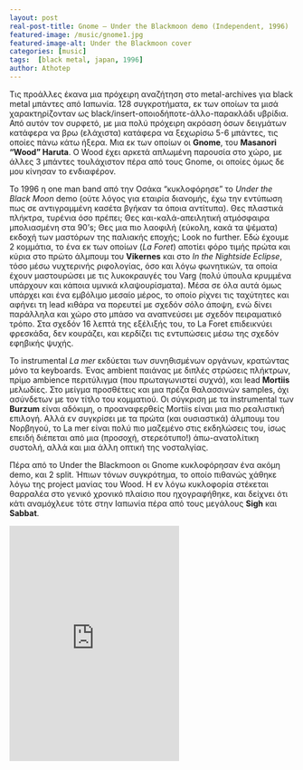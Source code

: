 ```yaml
---
layout: post
real-post-title: Gnome – Under the Blackmoon demo (Independent, 1996)
featured-image: /music/gnome1.jpg
featured-image-alt: Under the Blackmoon cover
categories: [music]
tags:  [black metal, japan, 1996]
author: Athotep
---
```


Τις προάλλες έκανα μια πρόχειρη αναζήτηση στο metal-archives για black metal μπάντες από Ιαπωνία. 128 συγκροτήματα, εκ των οποίων τα μισά χαρακτηρίζονταν ως black/insert-οποιοδήποτε-άλλο-παρακλάδι υβρίδια. Από αυτόν τον συρφετό, με μια πολύ πρόχειρη ακρόαση όσων δειγμάτων κατάφερα να βρω (ελάχιστα) κατάφερα να ξεχωρίσω 5-6 μπάντες, τις οποίες πάνω κάτω ήξερα. Μια εκ των οποίων οι **Gnome**, του **Masanori “Wood” Haruta**. Ο Wood έχει αρκετά απλωμένη παρουσία στο χώρο, με άλλες 3 μπάντες τουλάχιστον πέρα από τους Gnome, οι οποίες όμως δε μου κίνησαν το ενδιαφέρον.

Το 1996 η one man band από την Οσάκα “κυκλοφόρησε” το *Under the Black Moon* demo (ούτε λόγος για εταιρία διανομής, έχω την εντύπωση πως σε αντιγραμμένη κασέτα βγήκαν τα όποια αντίτυπα). Θες πλαστικά πλήκτρα, τυρένια όσο πρέπει; Θες και-καλά-απειλητική ατμόσφαιρα μπολιασμένη στα 90’s; Θες μια πιο λαοφιλή (εύκολη, κακά τα ψέματα) εκδοχή των μαστόρων της παλιακής εποχής; Look no further. Εδώ έχουμε 2 κομμάτια, το ένα εκ των οποίων (*La Foret*) αποτίει φόρο τιμής πρώτα και κύρια στο πρώτο άλμπουμ του **Vikernes** και στο *In the Nightside Eclipse*, τόσο μέσω νυχτερινής ριφολογίας, όσο και λόγω φωνητικών, τα οποία έχουν μαστουρώσει με τις λυκοκραυγές του Varg (πολύ ύπουλα κρυμμένα υπάρχουν και κάποια υμνικά κλαψουρίσματα). Μέσα σε όλα αυτά όμως υπάρχει και ένα εμβόλιμο μεσαίο μέρος, το οποίο ρίχνει τις ταχύτητες και αφήνει τη lead κιθάρα να πορευτεί με σχεδόν σόλο άποψη, ενώ δίνει παράλληλα και χώρο στο μπάσο να αναπνεύσει με σχεδόν πειραματικό τρόπο. Στα σχεδόν 16 λεπτά της εξέλιξής του, το La Foret επιδεικνύει φρεσκάδα, δεν κουράζει, και κερδίζει τις εντυπώσεις μέσω της σχεδόν εφηβικής ψυχής.

Το instrumental *La mer* εκδύεται των συνηθισμένων οργάνων, κρατώντας μόνο τα keyboards. Ένας ambient παιάνας με διπλές στρώσεις πλήκτρων, πρίμο ambience περιτύλιγμα (που πρωταγωνιστεί συχνά), και lead **Mortiis** μελωδίες. Στο μείγμα προσθέτεις και μια πρέζα θαλασσινών samples, όχι ασύνδετων με τον τίτλο του κομματιού. Οι σύγκριση με τα instrumental των **Burzum** είναι αδόκιμη, ο προαναφερθείς Mortiis είναι μια πιο ρεαλιστική επιλογή. Αλλά εν συγκρίσει με τα πρώτα (και ουσιαστικά) άλμπουμ του Νορβηγού, το La mer είναι πολύ πιο μαζεμένο στις εκδηλώσεις του, ίσως επειδή διέπεται από μια (προσοχή, στερεότυπο!) άπω-ανατολίτικη συστολή, αλλά και μια άλλη οπτική της νοσταλγίας.

Πέρα από το Under the Blackmoon οι Gnome κυκλοφόρησαν ένα ακόμη demo, και 2 split. Ήπιων τόνων συγκρότημα, το οποίο πιθανώς χάθηκε λόγω της project μανίας του Wood. Η εν λόγω κυκλοφορία στέκεται θαρραλέα στο γενικό χρονικό πλαίσιο που ηχογραφήθηκε, και δείχνει ότι κάτι αναμόχλευε τότε στην Ιαπωνία πέρα από τους μεγάλους **Sigh** και **Sabbat**.
<br>
<iframe class="w-full" height="415" src="https://www.youtube.com/embed/g9WDnUzhIVw" frameborder="0" allow="accelerometer; autoplay; encrypted-media; gyroscope; picture-in-picture" allowfullscreen></iframe>